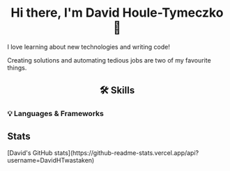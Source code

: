 <h1 align="center">Hi there, I'm David Houle-Tymeczko 👋</h1>

<p>
  I love learning about new technologies and writing code! 

Creating solutions and automating tedious jobs are two of my favourite things.
</p>

<h2 align="center">🛠 Skills</h2>

<h3>💡 Languages & Frameworks</h3>


<h2>Stats</h2>
[David's GitHub stats](https://github-readme-stats.vercel.app/api?username=DavidHTwastaken)
<!--
**DavidHTwastaken/DavidHTwastaken** is a ✨ _special_ ✨ repository because its `README.md` (this file) appears on your GitHub profile.

Here are some ideas to get you started:

- 🔭 I’m currently working on ...
- 🌱 I’m currently learning ...
- 👯 I’m looking to collaborate on ...
- 🤔 I’m looking for help with ...
- 💬 Ask me about ...
- 📫 How to reach me: ...
- 😄 Pronouns: ...
- ⚡ Fun fact: ...
-->
